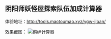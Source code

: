 ## 阴阳师妖怪屋探索队伍加成计算器

体验地址：http://tools.maotoumao.xyz/ygw-jiban/

效果截图：
![羁绊计算器](http://imgs.maotoumao.xyz/blog-ygw-jsq.jpg)